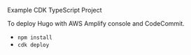 Example CDK TypeScript Project

To deploy Hugo with AWS Amplify console and CodeCommit.

* `npm install`
* `cdk deploy`
